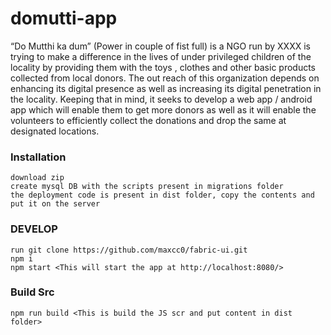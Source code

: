 # domutti-app
“Do Mutthi ka dum” (Power in couple of fist full) is a NGO run by XXXX is trying to make a difference in the lives of under privileged children of the locality by providing them with the toys , clothes and other basic products collected from local donors. 
The out reach of this organization depends on enhancing its digital presence as well as increasing its digital penetration in the locality. Keeping that in mind, it seeks to develop a web app / android app which will enable them to get more donors as well as it will enable the volunteers to efficiently collect the donations and drop the same at designated locations.


### Installation
```
download zip
create mysql DB with the scripts present in migrations folder
the deployment code is present in dist folder, copy the contents and 
put it on the server
```
### DEVELOP
```
run git clone https://github.com/maxcc0/fabric-ui.git
npm i
npm start <This will start the app at http://localhost:8080/>
```
### Build Src

```
npm run build <This is build the JS scr and put content in dist folder>
```
